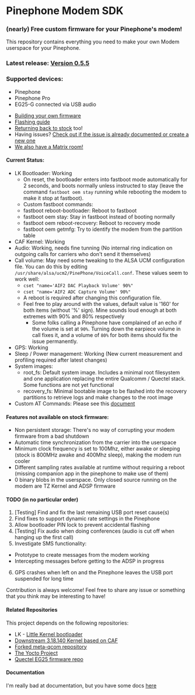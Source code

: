 # Pinephone Modem SDK

### (nearly) Free custom firmware for your Pinephone's modem!

This repository contains everything you need to make your own Modem userspace for your Pinephone.

### Latest release: [Version 0.5.5](https://github.com/Biktorgj/pinephone_modem_sdk/releases/latest)

### Supported devices:
* Pinephone
* Pinephone Pro
* EG25-G connected via USB audio

- [Building your own firmware](./docs/HOWTO.md)
- [Flashing guide](./docs/FLASHING.md)
- [Returning back to stock](./docs/RECOVERY.md) too!
- Having issues? [Check out if the issue is already documented or create a new one](https://github.com/Biktorgj/pinephone_modem_sdk/issues)
- [We also have a Matrix room!](https://matrix.to/#/#pinephone_modem_sdk-issue-9:matrix.org)


#### Current Status:
* LK Bootloader: Working
  * On reset, the bootloader enters into fastboot mode automatically for 2 seconds, and boots normally unless instructed to stay (leave the command `fastboot oem stay` running while rebooting the modem to make it stop at fastboot).
   * Custom fastboot commands:
    * fastboot reboot-bootloader: Reboot to fastboot
    * fastboot oem stay: Stay in fastboot instead of booting normally
    * fastboot oem reboot-recovery: Reboot to recovery mode
    * fastboot oem getmfg: Try to identify the modem from the partition table
* CAF Kernel: Working
* Audio: Working, needs fine tunning (No internal ring indication on outgoing calls for carriers who don't send it themselves)
* Call volume: May need some tweaking to the ALSA UCM configuration file. You can do this by editing `/usr/share/alsa/ucm2/PinePhone/VoiceCall.conf`. These values seem to work well:
  * `cset "name='AIF2 DAC Playback Volume' 90%"`
  * `cset "name='AIF2 ADC Capture Volume' 90%"`
  * A reboot is required after changing this configuration file.
  * Feel free to play around with the values, default value is '160' for both items (without '%' sign). Mine sounds loud enough at both extremes with 90% and 80% respectively
    * Some folks calling a Pinephone have complained of an echo if the volume is set at `90%`. Turning down the earpiece volume in call fixes it, and a volume of `80%` for both items should fix the issue permanently.
* GPS: Working
* Sleep / Power management: Working (New current measurement and profiling required after latest changes)
* System images:
  * root_fs: Default system image. Includes a minimal root filesystem and one application replacing the entire Qualcomm / Quectel stack. Some functions are not yet functional
  * recovery_fs: Minimal bootable image to be flashed into the recovery partitions to retrieve logs and make changes to the root image
* Custom AT Commands: Please see this [document](./docs/AT_INTERFACE.md#custom-commands-in-this-firmware)

#### Features not available on stock firmware:
 * Non persistent storage: There's no way of corrupting your modem firmware from a bad shutdown
 * Automatic time synchronization from the carrier into the userspace
 * Minimum clock frequency is set to 100Mhz, either awake or sleeping (stock is 800MHz awake and 400Mhz sleep), making the modem run cooler
 * Different sampling rates available at runtime without requiring a reboot (missing companion app in the pinephone to make use of them)
 * 0 binary blobs in the userspace. Only closed source running on the modem are TZ Kernel and ADSP firmware

#### TODO (in no particular order)
 1. [Testing] Find and fix the last remaining USB port reset cause(s)
 2. Find fixes to support dynamic rate settings in the Pinephone
 3. Allow bootloader PIN lock to prevent accidental flashing
 4. [Testing] Fix audio when doing conferences (audio is cut off when hanging up the first call)
 5. Investigate SMS functionality:
  - Prototype to create messages from the modem working
  - Intercepting messages before getting to the ADSP in progress
6. GPS crashes when left on and the Pinephone leaves the USB port suspended for long time

 Contribution is always welcome! Feel free to share any issue or something that you think may be interesting to have!

#### Related Repositories
This project depends on the following repositories:
* LK - [Little Kernel bootloader](https://github.com/Biktorgj/quectel_lk)
* [Downstream 3.18.140 Kernel based on CAF](https://github.com/Biktorgj/quectel_eg25_kernel)
* [Forked meta-qcom repository](https://github.com/Biktorgj/meta-qcom)
* [The Yocto Project](https://yoctoproject.org)
* [Quectel EG25 firmware repo](https://github.com/Biktorgj/quectel_eg25_recovery)

#### Documentation
I'm really bad at documentation, but you have some docs [here](./docs)
